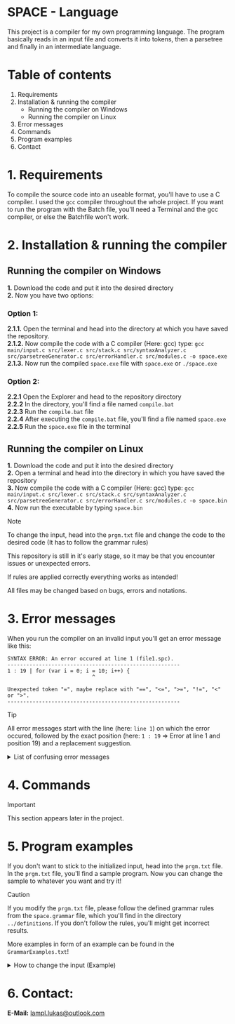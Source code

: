 # SPACE - Language #
This project is a compiler for my own programming language.
The program basically reads in an input file and converts it into tokens, then a parsetree and finally in an intermediate language.

# Table of contents #
1. Requirements
2. Installation & running the compiler
   - Running the compiler on Windows
   - Running the compiler on Linux
3. Error messages
4. Commands
5. Program examples
6. Contact
</ol>

# 1. Requirements #
To compile the source code into an useable format, you'll have to use a C compiler.
I used the `gcc` compiler throughout the whole project.
If you want to run the program with the Batch file, you'll need a Terminal and the gcc compiler, or else the Batchfile won't work.

# 2. Installation & running the compiler #
## Running the compiler on Windows ##
**1.** Download the code and put it into the desired directory  
**2.** Now you have two options:

### Option 1: ###
**2.1.1.** Open the terminal and head into the directory at which you have saved the repository.  
**2.1.2.** Now compile the code with a C compiler (Here: gcc) type: `gcc main/input.c src/lexer.c src/stack.c src/syntaxAnalyzer.c src/parsetreeGenerator.c src/errorHandler.c src/modules.c -o space.exe`  
**2.1.3.** Now run the compiled `space.exe` file with `space.exe` or `./space.exe`  

### Option 2: ###
**2.2.1** Open the Explorer and head to the repository directory  
**2.2.2** In the directory, you'll find a file named `compile.bat`  
**2.2.3** Run the `compile.bat` file  
**2.2.4** After executing the `compile.bat` file, you'll find a file named `space.exe`  
**2.2.5** Run the `space.exe` file in the terminal  

## Running the compiler on Linux ##
**1.** Download the code and put it into the desired directory  
**2.** Open a terminal and head into the directory in which you have saved the repository  
**3.** Now compile the code with a C compiler (Here: gcc) type: `gcc main/input.c src/lexer.c src/stack.c src/syntaxAnalyzer.c src/parsetreeGenerator.c src/errorHandler.c src/modules.c -o space.bin`  
**4.** Now run the executable by typing `space.bin`  

> [!NOTE]
> To change the input, head into the `prgm.txt` file and change the code to the desired code (It has to follow the grammar rules)  
>
> This repository is still in it's early stage, so it may be that you encounter issues or unexpected errors.  
>
> If rules are applied correctly everything works as intended!  
>
> All files may be changed based on bugs, errors and notations.  

# 3. Error messages #
When you run the compiler on an invalid input you'll get an error message like this:
```
SYNTAX ERROR: An error occured at line 1 (file1.spc).
-------------------------------------------------------
1 : 19 | for (var i = 0; i = 10; i++) {
                           ^

Unexpected token "=", maybe replace with "==", "<=", ">=", "!=", "<" or ">".
-------------------------------------------------------
```

> [!TIP]
> All error messages start with the line (here: `line 1`) on which the error occured, followed by the exact position (here: `1 : 19` => Error at line 1 and position 19) and a replacement suggestion.

<details>
<summary>List of confusing error messages</summary>
 
In the following list you'll find suggestions that might be unclear like `<IDENTIFIER>`

| Error message  | meaning |
| -------------  | ------- |
| `<ARRAY_ASSIGNMENT>` | replace with assignment to array, like: `= {2, 1}` |
| `<ARRAY_ELEMENT>` | replace with array indicator, like: `[]` or `[5]` |
| `<CHAINED_CONDITION>` | replace with condition or condition with `and` or `or` |
| `<CLASS_OBJECT_ACCESS>` | replace with a accessor to a class, like: `MyClass->myVar;` |
| `<DIGIT>` | replace with a single digit, like: `1` or `0` |
| `<EXPRESSION>` | replace with an expression, like: `a = 10;` |
| `<FUNCTION_CALL>` | replace with a function call, like: `test(param1, param2)` |
| `<IDENTIFIER>` | replace with a valid IDENTIFIER |
| `<MULTIPLE_DEFINITION>` | replace with multiple var definition, like: `var a,b` |
| `<NUMBER>` | replace with a valid number, like: `3` or `3.141` |
| `<POINTER>` | replace with valid pointer, like: `*ptr` |
| `<REFERENCE>` | replace with valid reference, like `&ref` or `&(*ptr)` |
| `<STRING>` | replace with a string, like: `"String"` |
</details>

# 4. Commands #
> [!IMPORTANT]
> This section appears later in the project.

# 5. Program examples #
If you don't want to stick to the initialized input, head into the `prgm.txt` file. In the `prgm.txt` file, you'll find a sample program. Now you can change the sample to whatever you want and try it!

> [!CAUTION]
> If you modify the `prgm.txt` file, please follow the defined grammar rules from the `space.grammar` file, which you'll find in the directory `../definitions`. If you don't follow the rules, you'll might get incorrect results.  
>
> More examples in form of an example can be found in the `GrammarExamples.txt`!

<details>
<summary>How to change the input (Example)</summary>

## Modifying the input ##  
If I'd like to change the input to a class named "Calculator" for example, I can edit the content of the `prgm.txt` file to the following code:  

```
class Calculator() => {}
```

To add a function `add(number1, number2)`, I'll just add the function with its visibility or modificator (default: `global`):  

```
global function add(number1, number2) {}
```

And the last step is to merge both together:  

```
class Calculator() => {
  global function add(number1, number2) {
    return number1 + number2;
  }
}
```

There are also some critical applications, in which a return type is forced. Let's say I'd define the function `add(number1, number2)` again, but I want to make sure an `int` gets returned. For that I can do the following thing:

```
class Calculator() => {
  global function:int add(number1, number2) {
    return number1 + number2;
  }
}
```
</details>

# 6. Contact: #  
**E-Mail:** lampl.lukas@outlook.com
